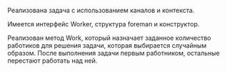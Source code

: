 Реализована задача с использованием каналов и контекста.

Имеется интерфейс Worker, структура foreman и конструктор.

Реализован метод Work, который назначает заданное количество работиков для решения задачи,
которая выбирается случайным образом. После выполнения задачи первым работником, остальные перестают работать над ней. 
